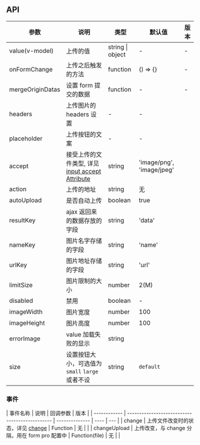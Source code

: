 ## API

| 参数 | 说明 | 类型 | 默认值 | 版本 |
| --- | --- | --- | --- | --- |
| value(v-model) | 上传的值 | string \| object | - | - |
| onFormChange | 上传之后触发的方法 | function | () => {} | - |
| mergeOriginDatas | 设置 form 提交的数据 | function | - | - |
| headers | 上传图片的 headers 设置 | - | - |  |
| placeholder | 上传按钮的文案 | - | - |  |
| accept | 接受上传的文件类型, 详见 [input accept Attribute](https://developer.mozilla.org/en-US/docs/Web/HTML/Element/input/file#accept) | string | 'image/png', 'image/jpeg' |  |
| action | 上传的地址 | string | 无 |  |
| autoUpload | 是否自动上传 | boolean | true |  |
| resultKey | ajax 返回来的数据存放的字段 | string | 'data' |  |
| nameKey | 图片名字存储的字段 | string | 'name' |  |
| urlKey | 图片地址存储的字段 | string | 'url' |  |
| limitSize | 图片限制的大小 | number | 2(M) |  |
| disabled | 禁用 | boolean | - |  |
| imageWidth | 图片宽度 | number | 100 |  |
| imageHeight | 图片高度 | number | 100 |  |
| errorImage | value 加载失败的显示 | string |  |  |
| size | 设置按钮大小，可选值为 `small` `large` 或者不设 | string | `default` |  |

### 事件

| 事件名称     | 说明                                           | 回调参数       | 版本 |
| ------------ | ---------------------------------------------- | -------------- | ---- | --- |
| change       | 上传文件改变时的状态，详见 [change](#change)   | Function       | 无   |     |
| changeUpload | 上传改变，与 change 分隔，用在 form pro 配置中 | Function(file) | 无   |     |
